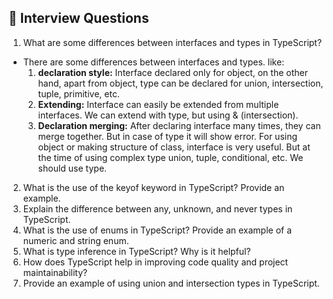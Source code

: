 ## 🎯 Interview Questions

1. What are some differences between interfaces and types in TypeScript?

- There are some differences between interfaces and types. like:
  1. **declaration style:** Interface declared only for object, on the other hand, apart from object, type can be declared for union, intersection, tuple, primitive, etc.
  2. **Extending:** Interface can easily be extended from multiple interfaces. We can extend with type, but using & (intersection).
  3. **Declaration merging:** After declaring interface many times, they can merge together. But in case of type it will show error.
     For using object or making structure of class, interface is very useful. But at the time of using complex type union, tuple, conditional, etc. We should use type.

2. What is the use of the keyof keyword in TypeScript? Provide an example.
3. Explain the difference between any, unknown, and never types in TypeScript.
4. What is the use of enums in TypeScript? Provide an example of a numeric and string enum.
5. What is type inference in TypeScript? Why is it helpful?
6. How does TypeScript help in improving code quality and project maintainability?
7. Provide an example of using union and intersection types in TypeScript.
